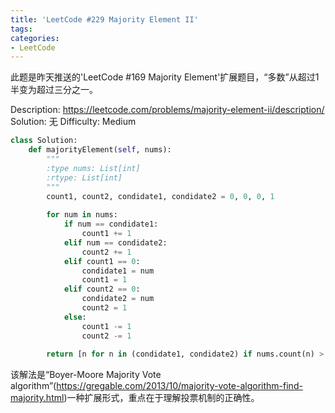 ```yaml
---
title: 'LeetCode #229 Majority Element II'
tags:
categories:
- LeetCode
---
```


此题是昨天推送的'LeetCode #169 Majority Element'扩展题目，“多数”从超过1半变为超过三分之一。

Description: https://leetcode.com/problems/majority-element-ii/description/
Solution: 无
Difficulty: Medium

```python
class Solution:
    def majorityElement(self, nums):
        """
        :type nums: List[int]
        :rtype: List[int]
        """
        count1, count2, condidate1, condidate2 = 0, 0, 0, 1
        
        for num in nums:
            if num == condidate1:
                count1 += 1
            elif num == condidate2:
                count2 += 1
            elif count1 == 0:
                condidate1 = num
                count1 = 1
            elif count2 == 0:
                condidate2 = num
                count2 = 1
            else:
                count1 -= 1
                count2 -= 1
            
        return [n for n in (condidate1, condidate2) if nums.count(n) > len(nums) // 3]
```

该解法是“Boyer-Moore Majority Vote algorithm”(https://gregable.com/2013/10/majority-vote-algorithm-find-majority.html)一种扩展形式，重点在于理解投票机制的正确性。